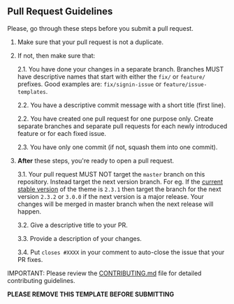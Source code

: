 ## Pull Request Guidelines

Please, go through these steps before you submit a pull request.

1. Make sure that your pull request is not a duplicate.
2. If not, then make sure that:

   2.1. You have done your changes in a separate branch. Branches MUST have descriptive names that start with either
   the `fix/` or `feature/` prefixes. Good examples are: `fix/signin-issue` or `feature/issue-templates`.

   2.2. You have a descriptive commit message with a short title (first line).

   2.2. You have created one pull request for one purpose only. Create separate branches and separate pull requests for
   each newly introduced feature or for each fixed issue.

   2.3. You have only one commit (if not, squash them into one commit).

3. **After** these steps, you're ready to open a pull request.

   3.1. Your pull request MUST NOT target the `master` branch on this repository. Instead target the next version
   branch. For eg. If the [current stable version](https://github.com/pratikborsadiya/vali-admin/releases/latest) of the
   theme is `2.3.1` then target the branch for the next version `2.3.2` or `3.0.0` if the next version is a major
   release. Your changes will be merged in master branch when the next release will happen.

   3.2. Give a descriptive title to your PR.

   3.3. Provide a description of your changes.

   3.4. Put `closes #XXXX` in your comment to auto-close the issue that your PR fixes.

IMPORTANT: Please review the [CONTRIBUTING.md](../CONTRIBUTING.md) file for detailed contributing guidelines.

**PLEASE REMOVE THIS TEMPLATE BEFORE SUBMITTING**
